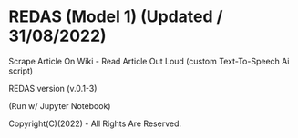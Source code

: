 # REDAS (Model 1) (Updated / 31/08/2022) 

Scrape Article On Wiki - Read Article Out Loud (custom Text-To-Speech Ai script)

REDAS version (v.0.1-3)

(Run w/ Jupyter Notebook)

Copyright(C)(2022) - All Rights Are Reserved.

